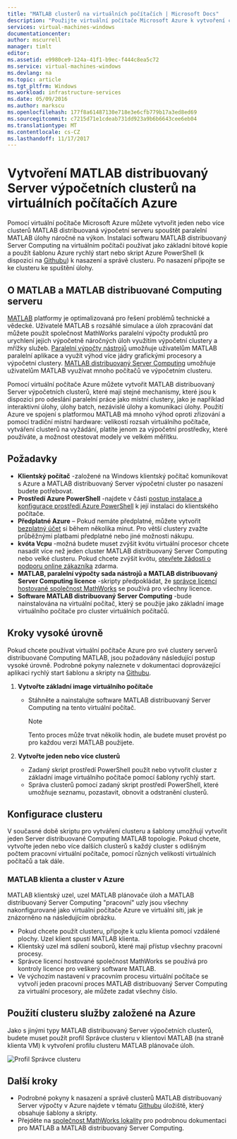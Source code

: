 ```yaml
---
title: "MATLAB clusterů na virtuálních počítačích | Microsoft Docs"
description: "Použijte virtuální počítače Microsoft Azure k vytvoření clusterů MATLAB distribuovaná výpočetní Server ke spuštění úlohy náročné paralelní MATLAB"
services: virtual-machines-windows
documentationcenter: 
author: mscurrell
manager: timlt
editor: 
ms.assetid: e9980ce9-124a-41f1-b9ec-f444c8ea5c72
ms.service: virtual-machines-windows
ms.devlang: na
ms.topic: article
ms.tgt_pltfrm: Windows
ms.workload: infrastructure-services
ms.date: 05/09/2016
ms.author: markscu
ms.openlocfilehash: 177f8a61487130e718e3e6cfb779b17a3ed8ed69
ms.sourcegitcommit: c7215d71e1cdeab731dd923a9b6b6643cee6eb04
ms.translationtype: MT
ms.contentlocale: cs-CZ
ms.lasthandoff: 11/17/2017
---
```

# <a name="create-matlab-distributed-computing-server-clusters-on-azure-vms"></a>Vytvoření MATLAB distribuovaný Server výpočetních clusterů na virtuálních počítačích Azure
Pomocí virtuální počítače Microsoft Azure můžete vytvořit jeden nebo více clusterů MATLAB distribuovaná výpočetní serveru spouštět paralelní MATLAB úlohy náročné na výkon. Instalaci softwaru MATLAB distribuovaný Server Computing na virtuálním počítači používat jako základní bitové kopie a použít šablonu Azure rychlý start nebo skript Azure PowerShell (k dispozici na [Githubu](https://github.com/Azure/azure-quickstart-templates/tree/master/matlab-cluster)) k nasazení a správě clusteru. Po nasazení připojte se ke clusteru ke spuštění úlohy.

## <a name="about-matlab-and-matlab-distributed-computing-server"></a>O MATLAB a MATLAB distribuované Computing serveru
[MATLAB](http://www.mathworks.com/products/matlab/) platformy je optimalizovaná pro řešení problémů technické a vědecké. Uživatelé MATLAB s rozsáhlé simulace a úloh zpracování dat můžete použít společnost MathWorks paralelní výpočty produktů pro urychlení jejich výpočetně náročných úloh využitím výpočetní clustery a mřížky služeb. [Paralelní výpočty nástrojů](http://www.mathworks.com/products/parallel-computing/) umožňuje uživatelům MATLAB paralelní aplikace a využít výhod více jádry grafickými procesory a výpočetní clustery. [MATLAB distribuovaný Server Computing](http://www.mathworks.com/products/distriben/) umožňuje uživatelům MATLAB využívat mnoho počítačů ve výpočetním clusteru.

Pomocí virtuální počítače Azure můžete vytvořit MATLAB distribuovaný Server výpočetních clusterů, které mají stejné mechanismy, které jsou k dispozici pro odeslání paralelní práce jako místní clustery, jako je například interaktivní úlohy, úlohy batch, nezávislé úlohy a komunikaci úlohy. Použití Azure ve spojení s platformou MATLAB má mnoho výhod oproti zřizování a pomocí tradiční místní hardware: velikostí rozsah virtuálního počítače, vytváření clusterů na vyžádání, platíte jenom za výpočetní prostředky, které používáte, a možnost otestovat modely ve velkém měřítku.  

## <a name="prerequisites"></a>Požadavky
* **Klientský počítač** -založené na Windows klientský počítač komunikovat s Azure a MATLAB distribuovaný Server výpočetní cluster po nasazení budete potřebovat.
* **Prostředí Azure PowerShell** -najdete v části [postup instalace a konfigurace prostředí Azure PowerShell](/powershell/azure/overview) k její instalaci do klientského počítače.
* **Předplatné Azure** – Pokud nemáte předplatné, můžete vytvořit [bezplatný účet](https://azure.microsoft.com/free/) si během několika minut. Pro větší clustery zvažte průběžnými platbami předplatné nebo jiné možnosti nákupu.
* **kvóta Vcpu** -možná budete muset zvýšit kvótu virtuální procesor chcete nasadit více než jeden cluster MATLAB distribuovaný Server Computing nebo velké clusteru. Pokud chcete zvýšit kvótu, [otevřete žádosti o podporu online zákazníka](https://azure.microsoft.com/blog/2014/06/04/azure-limits-quotas-increase-requests/) zdarma.
* **MATLAB, paralelní výpočty sada nástrojů a MATLAB distribuovaný Server Computing licence** -skripty předpokládat, že [správce licencí hostované společnost MathWorks](http://www.mathworks.com/products/parallel-computing/mathworks-hosted-license-manager/) se používá pro všechny licence.  
* **Software MATLAB distribuovaný Server Computing** -bude nainstalována na virtuální počítač, který se použije jako základní image virtuálního počítače pro cluster virtuálních počítačů.

## <a name="high-level-steps"></a>Kroky vysoké úrovně
Pokud chcete používat virtuální počítače Azure pro své clustery serverů distribuované Computing MATLAB, jsou požadovány následující postup vysoké úrovně. Podrobné pokyny naleznete v dokumentaci doprovázející aplikaci rychlý start šablonu a skripty na [Githubu](https://github.com/Azure/azure-quickstart-templates/tree/master/matlab-cluster).

1. **Vytvořte základní image virtuálního počítače**  

   * Stáhněte a nainstalujte software MATLAB distribuovaný Server Computing na tento virtuální počítač.

     > [!NOTE]
     > Tento proces může trvat několik hodin, ale budete muset provést po pro každou verzi MATLAB použijete.   
     >
     >
2. **Vytvořte jeden nebo více clusterů**  

   * Zadaný skript prostředí PowerShell použít nebo vytvořit cluster z základní image virtuálního počítače pomocí šablony rychlý start.   
   * Správa clusterů pomocí zadaný skript prostředí PowerShell, které umožňuje seznamu, pozastavit, obnovit a odstranění clusterů.

## <a name="cluster-configurations"></a>Konfigurace clusteru
V současné době skriptu pro vytváření clusteru a šablony umožňují vytvořit jeden Server distribuované Computing MATLAB topologie. Pokud chcete, vytvořte jeden nebo více dalších clusterů s každý cluster s odlišným počtem pracovní virtuální počítače, pomocí různých velikostí virtuálních počítačů a tak dále.

### <a name="matlab-client-and-cluster-in-azure"></a>MATLAB klienta a cluster v Azure
MATLAB klientský uzel, uzel MATLAB plánovače úloh a MATLAB distribuovaný Server Computing "pracovní" uzly jsou všechny nakonfigurované jako virtuální počítače Azure ve virtuální síti, jak je znázorněno na následujícím obrázku.


* Pokud chcete použít clusteru, připojte k uzlu klienta pomocí vzdálené plochy. Uzel klient spustí MATLAB klienta.
* Klientský uzel má sdílení souborů, které mají přístup všechny pracovní procesy.
* Správce licencí hostované společnost MathWorks se používá pro kontroly licence pro veškerý software MATLAB.
* Ve výchozím nastavení v pracovním procesu virtuální počítače se vytvoří jeden pracovní proces MATLAB distribuovaný Server Computing za virtuální procesory, ale můžete zadat všechny číslo.

## <a name="use-an-azure-based-cluster"></a>Použití clusteru služby založené na Azure
Jako s jinými typy MATLAB distribuovaný Server výpočetních clusterů, budete muset použít profil Správce clusteru v klientovi MATLAB (na straně klienta VM) k vytvoření profilu clusteru MATLAB plánovače úloh.

![Profil Správce clusteru](./media/matlab-mdcs-cluster/cluster_profile_manager.png)

## <a name="next-steps"></a>Další kroky
* Podrobné pokyny k nasazení a správě clusterů MATLAB distribuovaný Server výpočty v Azure najdete v tématu [Githubu](https://github.com/Azure/azure-quickstart-templates/tree/master/matlab-cluster) úložiště, který obsahuje šablony a skripty.
* Přejděte na [společnost MathWorks lokality](http://www.mathworks.com/) pro podrobnou dokumentaci pro MATLAB a MATLAB distribuovaný Server Computing.
